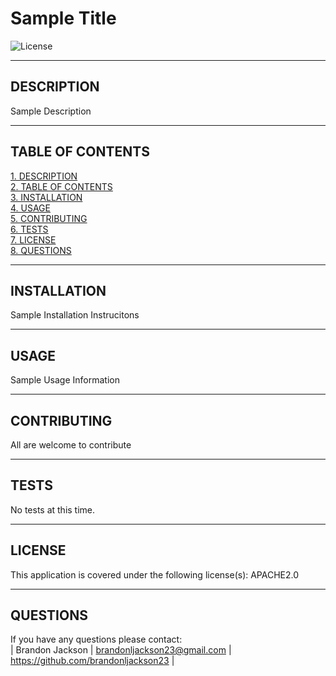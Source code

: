 # Sample Title

![License](https://img.shields.io/badge/License-APACHE2.0-blue.svg)

---

## DESCRIPTION
Sample Description

---

## TABLE OF CONTENTS
[1. DESCRIPTION](#DESCRIPTION)  
[2. TABLE OF CONTENTS](#TABLE-OF-CONTENTS)  
[3. INSTALLATION](#INSTALLATION)  
[4. USAGE](#USAGE)  
[5. CONTRIBUTING](#CONTRIBUTING)  
[6. TESTS](#TESTS)  
[7. LICENSE](#LICENSE)  
[8. QUESTIONS](#QUESTIONS)  

---

## INSTALLATION
Sample Installation Instrucitons

---

## USAGE
Sample Usage Information

---

## CONTRIBUTING
All are welcome to contribute

---

## TESTS
No tests at this time.

---

## LICENSE
This application is covered under the following license(s): APACHE2.0

---

## QUESTIONS
If you have any questions please contact:  
|  Brandon Jackson  |  brandonljackson23@gmail.com  |  <https://github.com/brandonljackson23>  |
